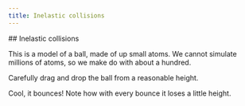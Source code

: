 ```yaml
---
title: Inelastic collisions
---
```


<div class="page">
## Inelastic collisions
<script>
    
</script>


<div class="stepLog twoColumn">
<div class="rightColumn">
<script>
    var inelasticSim = createSimulation({
        height: 800,
        initialize: function (simulation) {
            var p = simulation.parameters;
            p.gravityAcceleration = 0.01;
            p.lennardJonesStrength = 0.2;
            p.dt = 0.005;
            p.separationFactor = 1.1;
            p.maxParticleCount = 1000;
            p.dragStrength = 3;

            var layers = 7;
            var particleCount = 1 + (6 * layers * (layers + 1) / 2);
            var particleRadius = 0.04;

            for (var particleIndex = 0; particleIndex < particleCount; particleIndex++) {
                var particle = new Particle();
                particle.radius = particleRadius;
                var latticeSpacing = particleRadius * 2 * p.separationFactor;
                particle.position = hexagonalLatticePosition(particleIndex, latticeSpacing);
                var hexagonInnerRadius = 2 * particleRadius * (layers - 1);
                if (v2.square(particle.position) < square(hexagonInnerRadius))
                {
                    particle.position[1] -= hexagonInnerRadius; 
                    addParticle(simulation, particle);
                }
            }

            setInteraction(simulation, 0, 0, Interaction.lennardJones);
        },
    
    });

    insertHere(inelasticSim.div);
</script>
</div>

This is a model of a ball, made of up small atoms. We cannot simulate millions of atoms, so we make do with about a hundred.

Carefully drag and drop the ball from a reasonable height.

<script>
    var wasDown = false;
    cue({
        condition: function() 
        {
            var isAtReasonableHeight = inelasticSim.particles[0].position[1] > -0.2;
            return (isAtReasonableHeight);
        }
    });
    setup(function() {
        inelasticSim.parameters.trajectoryEnabled = true;
    });
</script>

Cool, it bounces! Note how with every bounce it loses a little height.

<script>
    insertHere(
        createCheckbox({
            object: inelasticSim.parameters,
            name: "trajectoryEnabled",
            label: "Draw the trajectory of the ball",
        })
    );

    insertHere(
        createSlider({
            object: inelasticSim.parameters,
            name: "friction",
            min: 0, max: 1,
            minLabel: "Friction:"
        })
    );

    createTimeSeriesHere({
        range: 300,
        update: function() {
            var height = inelasticSim.particles[0].position[1];
            return {time: inelasticSim.time, data: [height]};
        }
    })
</script>

</div>
<div class="twoColumn">
<script>
    insertHere(inelasticSim.div);
</script>
</div>
</div>

<script>
    initChapter();
</script>